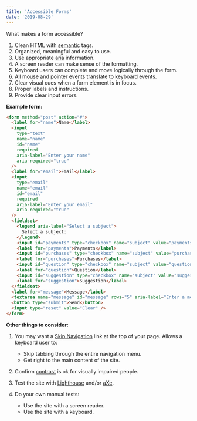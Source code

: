 ```yaml
---
title: 'Accessible Forms'
date: '2019-08-29'
---
```


What makes a form accessible?

1. Clean HTML with [semantic](https://developer.mozilla.org/en-US/docs/Web/Guide/HTML/Using_HTML_sections_and_outlines#Problems_solved_by_HTML5) tags.
2. Organized, meaningful and easy to use.
3. Use appropriate [aria](https://developer.mozilla.org/en-US/docs/Web/Accessibility/ARIA) information.
4. A screen reader can make sense of the formatting.
5. Keyboard users can complete and move logically through the form.
6. All mouse and pointer events translate to keyboard events.
7. Clear visual cues when a form element is in focus.
8. Proper labels and instructions.
9. Provide clear input errors.

**Example form:**

```html
<form method="post" action="#">
  <label for="name">Name</label>
  <input
    type="text"
    name="name"
    id="name"
    required
    aria-label="Enter your name"
    aria-required="true"
  />
  <label for="email">Email</label>
  <input
    type="email"
    name="email"
    id="email"
    required
    aria-label="Enter your email"
    aria-required="true"
  />
  <fieldset>
    <legend aria-label="Select a subject">
      Select a subject:
    </legend>
    <input id="payments" type="checkbox" name="subject" value="payments" />
    <label for="payments">Payments</label>
    <input id="purchases" type="checkbox" name="subject" value="purchases" />
    <label for="purchases">Purchases</label>
    <input id="question" type="checkbox" name="subject" value="question" />
    <label for="question">Question</label>
    <input id="suggestion" type="checkbox" name="subject" value="suggestion" />
    <label for="suggestion">Suggestion</label>
  </fieldset>
  <label for="message">Message</label>
  <textarea name="message" id="message" rows="5" aria-label="Enter a message" />
  <button type="submit">Send</button>
  <input type="reset" value="Clear" />
</form>
```

**Other things to consider:**

1. You may want a [Skip Navigation](https://webaim.org/techniques/skipnav/) link at the top of your page.
   Allows a keyboard user to:

   - Skip tabbing through the entire navigation menu.
   - Get right to the main content of the site.

2. Confirm [contrast](https://a11yproject.com/posts/what-is-color-contrast/) is ok for visually impaired people.
3. Test the site with [Lighthouse](https://developers.google.com/web/tools/lighthouse/) and/or [aXe](https://www.deque.com/axe/).
4. Do your own manual tests:
   - Use the site with a screen reader.
   - Use the site with a keyboard.
